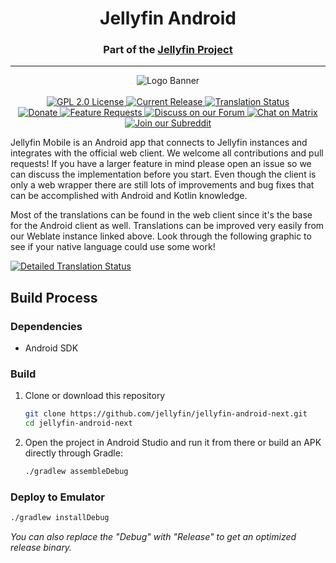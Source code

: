 <h1 align="center">Jellyfin Android</h1>
<h3 align="center">Part of the <a href="https://jellyfin.org">Jellyfin Project</a></h3>

---

<p align="center">
<img alt="Logo Banner" src="https://raw.githubusercontent.com/jellyfin/jellyfin-ux/master/branding/SVG/banner-logo-solid.svg?sanitize=true"/>
<br/>
<br/>
<a href="https://github.com/jellyfin/jellyfin-android-next">
<img alt="GPL 2.0 License" src="https://img.shields.io/github/license/jellyfin/jellyfin-android-next.svg"/>
</a>
<a href="https://github.com/jellyfin/jellyfin-android-next/releases">
<img alt="Current Release" src="https://img.shields.io/github/release/jellyfin/jellyfin-android-next.svg"/>
</a>
<a href="https://translate.jellyfin.org/projects/jellyfin/jellyfin-web/?utm_source=widget">
<img alt="Translation Status" src="https://translate.jellyfin.org/widgets/jellyfin/-/jellyfin-web/svg-badge.svg"/>
</a>
<br/>
<a href="https://opencollective.com/jellyfin">
<img alt="Donate" src="https://img.shields.io/opencollective/all/jellyfin.svg?label=backers"/>
</a>
<a href="https://features.jellyfin.org">
<img alt="Feature Requests" src="https://img.shields.io/badge/fider-vote%20on%20features-success.svg"/>
</a>
<a href="https://forum.jellyfin.org">
<img alt="Discuss on our Forum" src="https://img.shields.io/discourse/https/forum.jellyfin.org/users.svg"/>
</a>
<a href="https://matrix.to/#/+jellyfin:matrix.org">
<img alt="Chat on Matrix" src="https://img.shields.io/matrix/jellyfin:matrix.org.svg?logo=matrix"/>
</a>
<a href="https://www.reddit.com/r/jellyfin/">
<img alt="Join our Subreddit" src="https://img.shields.io/badge/reddit-r%2Fjellyfin-%23FF5700.svg"/>
</a>
</p>

Jellyfin Mobile is an Android app that connects to Jellyfin instances and integrates with the official web client. We welcome all contributions and pull requests! If you have a larger feature in mind please open an issue so we can discuss the implementation before you start. Even though the client is only a web wrapper there are still lots of improvements and bug fixes that can be accomplished with Android and Kotlin knowledge.
<!--For APKs, see <a href="https://github.com/jellyfin/jellyfin-android-next/releases">releases page</a> where you can choose between the regular APK and a debugging version (we're also working on a libre version that doesn't depend on Google Play Service, but it's <a href="https://github.com/jellyfin/jellyfin-android/issues/327">not ready yet</a>).-->

Most of the translations can be found in the web client since it's the base for the Android client as well. Translations can be improved very easily from our Weblate instance linked above. Look through the following graphic to see if your native language could use some work!

<a href="https://translate.jellyfin.org/engage/jellyfin/?utm_source=widget">
<img alt="Detailed Translation Status" src="https://translate.jellyfin.org/widgets/jellyfin/-/jellyfin-web/multi-auto.svg"/>
</a>

## Build Process

### Dependencies

- Android SDK

### Build

1. Clone or download this repository

   ```sh
   git clone https://github.com/jellyfin/jellyfin-android-next.git
   cd jellyfin-android-next
   ```

2. Open the project in Android Studio and run it from there or build an APK directly through Gradle:

   ```sh
   ./gradlew assembleDebug
   ```

### Deploy to Emulator

   ```sh
   ./gradlew installDebug
   ```

*You can also replace the "Debug" with "Release" to get an optimized release binary.*

<!--
## Docker

You can optionally use Docker to build the APK to avoid the above requirements.

Replace release with the desired build flavor (production, libre, or debug) and output with the directory you want the APKs sent on completion.

```sh
docker build . -t "jellyfin-android"
docker run --rm -e "RELEASE=${release}" -v "${output}:/dist" "jellyfin-android"
```
-->
